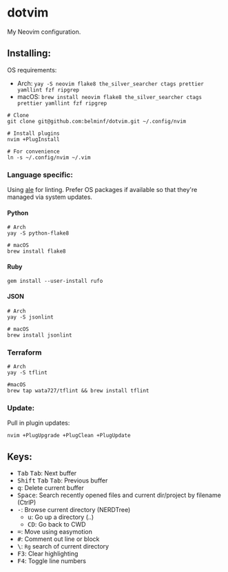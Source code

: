 # dotvim

My Neovim configuration.

## Installing:
OS requirements:

* Arch: `yay -S neovim flake8 the_silver_searcher ctags prettier yamllint fzf ripgrep`
* macOS: `brew install neovim flake8 the_silver_searcher ctags prettier yamllint fzf ripgrep`

```
# Clone
git clone git@github.com:belminf/dotvim.git ~/.config/nvim

# Install plugins
nvim +PlugInstall

# For convenience
ln -s ~/.config/nvim ~/.vim
```

### Language specific:
Using [ale](https://github.com/w0rp/ale) for linting. Prefer OS packages if available so that they're managed via system updates.

#### Python
```
# Arch
yay -S python-flake8

# macOS
brew install flake8

```

#### Ruby
```
gem install --user-install rufo
```

#### JSON
```
# Arch
yay -S jsonlint

# macOS
brew install jsonlint
```

### Terraform
```
# Arch
yay -S tflint

#macOS
brew tap wata727/tflint && brew install tflint
```

### Update:
Pull in plugin updates:

```
nvim +PlugUpgrade +PlugClean +PlugUpdate
```

## Keys:
* <kbd>Tab</kbd> <kbd>Tab</kbd>: Next buffer
* <kbd>Shift</kbd> <kbd>Tab</kbd> <kbd>Tab</kbd>: Previous buffer
* <kbd>q</kbd>: Delete current buffer
* <kbd>Space</kbd>: Search recently opened files and current dir/project by filename (CtrlP)
* <kbd>-</kbd>: Browse current directory (NERDTree)
  * <kbd>u</kbd>: Go up a directory (..)
  * <kbd>CD</kbd>: Go back to CWD
* <kbd>=</kbd>: Move using easymotion
* <kbd>#</kbd>: Comment out line or block
* <kbd>\\</kbd>: `Rg` search of current directory
* <kbd>F3</kbd>: Clear highlighting
* <kbd>F4</kbd>: Toggle line numbers
